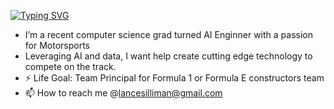 [![Typing SVG](https://readme-typing-svg.demolab.com/?lines=Lance+Silliman;AI+Engineer)](https://git.io/typing-svg)
- I’m a recent computer science grad turned AI Enginner with a passion for Motorsports
- Leveraging AI and data, I want help create cutting edge technology to compete on the track.
- ⚡ Life Goal: Team Principal for Formula 1 or Formula E constructors team 
- 📫 How to reach me @lancesilliman@gmail.com


